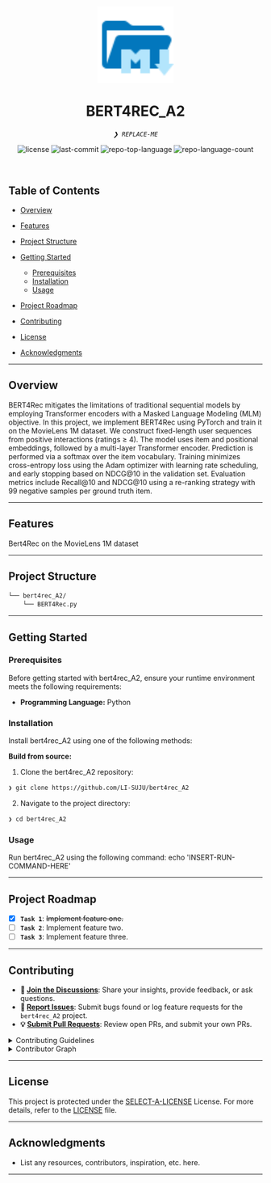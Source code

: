 <p align="center">
    <img src="https://raw.githubusercontent.com/PKief/vscode-material-icon-theme/ec559a9f6bfd399b82bb44393651661b08aaf7ba/icons/folder-markdown-open.svg" align="center" width="30%">
</p>
<p align="center"><h1 align="center">BERT4REC_A2</h1></p>
<p align="center">
	<em><code>❯ REPLACE-ME</code></em>
</p>
<p align="center">
	<img src="https://img.shields.io/github/license/LI-SUJU/bert4rec_A2?style=default&logo=opensourceinitiative&logoColor=white&color=0080ff" alt="license">
	<img src="https://img.shields.io/github/last-commit/LI-SUJU/bert4rec_A2?style=default&logo=git&logoColor=white&color=0080ff" alt="last-commit">
	<img src="https://img.shields.io/github/languages/top/LI-SUJU/bert4rec_A2?style=default&color=0080ff" alt="repo-top-language">
	<img src="https://img.shields.io/github/languages/count/LI-SUJU/bert4rec_A2?style=default&color=0080ff" alt="repo-language-count">
</p>
<p align="center"><!-- default option, no dependency badges. -->
</p>
<p align="center">
	<!-- default option, no dependency badges. -->
</p>
<br>

##  Table of Contents

- [ Overview](#-overview)
- [ Features](#-features)
- [ Project Structure](#-project-structure)
- [ Getting Started](#-getting-started)
  - [ Prerequisites](#-prerequisites)
  - [ Installation](#-installation)
  - [ Usage](#-usage)

- [ Project Roadmap](#-project-roadmap)
- [ Contributing](#-contributing)
- [ License](#-license)
- [ Acknowledgments](#-acknowledgments)

---

##  Overview

BERT4Rec mitigates the limitations of traditional sequential models by employing Transformer encoders with a Masked Language Modeling (MLM) objective. In this project, we implement BERT4Rec using PyTorch and train it on the MovieLens 1M dataset. We construct fixed-length user sequences from positive interactions (ratings $\geq$ 4). The model uses item and positional embeddings, followed by a multi-layer Transformer encoder. Prediction is performed via a softmax over the item vocabulary. Training minimizes cross-entropy loss using the Adam optimizer with learning rate scheduling, and early stopping based on NDCG@10 in the validation set. Evaluation metrics include Recall@10 and NDCG@10 using a re-ranking strategy with 99 negative samples per ground truth item.

---

##  Features

Bert4Rec on the MovieLens 1M dataset

---

##  Project Structure

```sh
└── bert4rec_A2/
    └── BERT4Rec.py
```



---
##  Getting Started

###  Prerequisites

Before getting started with bert4rec_A2, ensure your runtime environment meets the following requirements:

- **Programming Language:** Python


###  Installation

Install bert4rec_A2 using one of the following methods:

**Build from source:**

1. Clone the bert4rec_A2 repository:
```sh
❯ git clone https://github.com/LI-SUJU/bert4rec_A2
```

2. Navigate to the project directory:
```sh
❯ cd bert4rec_A2
```




###  Usage
Run bert4rec_A2 using the following command:
echo 'INSERT-RUN-COMMAND-HERE'


---
##  Project Roadmap

- [X] **`Task 1`**: <strike>Implement feature one.</strike>
- [ ] **`Task 2`**: Implement feature two.
- [ ] **`Task 3`**: Implement feature three.

---

##  Contributing

- **💬 [Join the Discussions](https://github.com/LI-SUJU/bert4rec_A2/discussions)**: Share your insights, provide feedback, or ask questions.
- **🐛 [Report Issues](https://github.com/LI-SUJU/bert4rec_A2/issues)**: Submit bugs found or log feature requests for the `bert4rec_A2` project.
- **💡 [Submit Pull Requests](https://github.com/LI-SUJU/bert4rec_A2/blob/main/CONTRIBUTING.md)**: Review open PRs, and submit your own PRs.

<details closed>
<summary>Contributing Guidelines</summary>

1. **Fork the Repository**: Start by forking the project repository to your github account.
2. **Clone Locally**: Clone the forked repository to your local machine using a git client.
   ```sh
   git clone https://github.com/LI-SUJU/bert4rec_A2
   ```
3. **Create a New Branch**: Always work on a new branch, giving it a descriptive name.
   ```sh
   git checkout -b new-feature-x
   ```
4. **Make Your Changes**: Develop and test your changes locally.
5. **Commit Your Changes**: Commit with a clear message describing your updates.
   ```sh
   git commit -m 'Implemented new feature x.'
   ```
6. **Push to github**: Push the changes to your forked repository.
   ```sh
   git push origin new-feature-x
   ```
7. **Submit a Pull Request**: Create a PR against the original project repository. Clearly describe the changes and their motivations.
8. **Review**: Once your PR is reviewed and approved, it will be merged into the main branch. Congratulations on your contribution!
</details>

<details closed>
<summary>Contributor Graph</summary>
<br>
<p align="left">
   <a href="https://github.com{/LI-SUJU/bert4rec_A2/}graphs/contributors">
      <img src="https://contrib.rocks/image?repo=LI-SUJU/bert4rec_A2">
   </a>
</p>
</details>

---

##  License

This project is protected under the [SELECT-A-LICENSE](https://choosealicense.com/licenses) License. For more details, refer to the [LICENSE](https://choosealicense.com/licenses/) file.

---

##  Acknowledgments

- List any resources, contributors, inspiration, etc. here.

---
